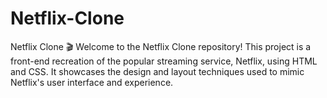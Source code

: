 # Netflix-Clone
Netflix Clone 🎬 Welcome to the Netflix Clone repository! This project is a front-end recreation of the popular streaming service, Netflix, using HTML and CSS. It showcases the design and layout techniques used to mimic Netflix's user interface and experience.
